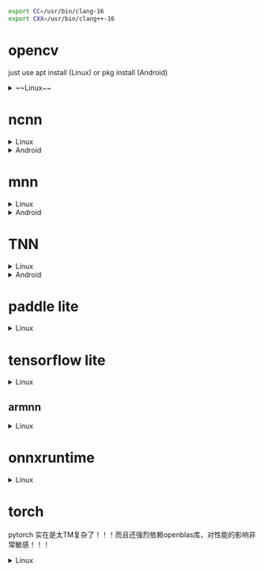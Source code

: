 ```bash
export CC=/usr/bin/clang-16
export CXX=/usr/bin/clang++-16
```

# opencv

just use apt install (Linux) or pkg install (Android)

<details>
<summary>~~Linux~~</summary>

- [OpenCV Basics - Others](https://wykvictor.github.io/2018/08/01/OpenCV-6.html)
- [rebuild your opencv4 from source with "add_definitions(-D_GLIBCXX_USE_CXX11_ABI=0)", have fun.](https://github.com/opencv/opencv/issues/13000#issuecomment-452150611)

```bash
git clone https://github.com/opencv/opencv.git --depth=1
cd opencv
mkdir build && cd build
cmake -D CMAKE_INSTALL_PREFIX=../install ..
make install -j`nproc`
cd ../install
vim opencv4.pc
export PKG_CONFIG_PATH=/opencv/install
```

`vim CMakeLists.txt`

```diff
diff --git a/CMakeLists.txt b/CMakeLists.txt
index 40d80e1..c7019c1 100644
--- a/CMakeLists.txt
+++ b/CMakeLists.txt
@@ -554,6 +554,7 @@ if(ENABLE_IMPL_COLLECTION)
   add_definitions(-DCV_COLLECT_IMPL_DATA)
 endif()

+add_definitions(-D_GLIBCXX_USE_CXX11_ABI=0)
 if(OPENCV_DISABLE_FILESYSTEM_SUPPORT)
   add_definitions(-DOPENCV_HAVE_FILESYSTEM_SUPPORT=0)
 endif()

```

```log
# Package Information for pkg-config

Name: OpenCV
Description: Open Source Computer Vision Library
Version: 4.8.0
Libs: -L/opencv/install/lib -lopencv_imgproc -lopencv_imgcodecs -lopencv_core -lopencv_dnn
Libs.private: -ldl -lm -lpthread -lrt
Cflags: -I/opencv/install/include/opencv4
```
</details>

# ncnn

<details>
<summary>Linux</summary>

```bash
# will use openmp lib to enable multi-threads
sudo apt install libomp-16-dev
git clone https://github.com/Tencent/ncnn.git #--depth=1
cd ncnn
#git submodule sync
git submodule update --init --recursive
mkdir -p build && cd build
export LDFLAGS="-L/usr/lib/llvm-16/lib"
export CPPFLAGS="-I/usr/lib/llvm-16/include"
/usr/bin/cmake -D NCNN_SHARED_LIB=ON -D NCNN_VULKAN=ON .. -D CMAKE_BUILD_TYPE=Release \
-D CMAKE_INSTALL_PREFIX=../install -D NCNN_BUILD_BENCHMARK=OFF
make install -j`nproc`
```

```bash
# conda activate # use conda env
cd tools/pnnx
# pip install torch
# remove protobuf & libprotobuf package
mkdir build && cd build
cmake ..
make -j`nproc`
```
</details>

<details>
<summary>Android</summary>

```bash
export ANDROID_NDK=$PWD/android-ndk-r22b
mkdir build && cd build
cmake -DCMAKE_TOOLCHAIN_FILE="$ANDROID_NDK/build/cmake/android.toolchain.cmake" \
    -DANDROID_ABI="arm64-v8a" \
    -DANDROID_PLATFORM=android-24 -DNCNN_VULKAN=ON .. \
    -D CMAKE_INSTALL_PREFIX=../install -D NCNN_SHARED_LIB=ON

make install -j`nproc`
```

</details>

# mnn

<details>
<summary>Linux</summary>

```bash
git clone https://github.com/alibaba/MNN.git #--depth=1
cd MNN
mkdir -p build && build
cmake -D CMAKE_BUILD_TYPE=Release -D MNN_VULKAN=ON -D MNN_OPENCL=ON .. \
-D CMAKE_INSTALL_PREFIX=../install -D MNN_SEP_BUILD=OFF -D MNN_ARM82=ON #-D MNN_OPENGL=ON
make install -j`nproc`

-D MNN_BUILD_CONVERTER=ON
-D MNN_BUILD_BENCHMARK=ON
-D MNN_BUILD_DEMO=ON
-D MNN_BUILD_QUANTOOLS=ON
```

```diff
diff --git a/CMakeLists.txt b/CMakeLists.txt
index a5b42a7..a5294ea 100644
--- a/CMakeLists.txt
+++ b/CMakeLists.txt
@@ -267,7 +267,7 @@ if(CMAKE_SYSTEM_NAME MATCHES "^Linux")
     set(CMAKE_CXX_FLAGS "${CMAKE_CXX_FLAGS} -D__STRICT_ANSI__")
     if (CMAKE_CXX_COMPILER_ID STREQUAL "Clang")
       # This is to workaround libgcc.a
-      set(CMAKE_CXX_FLAGS "${CMAKE_CXX_FLAGS} -stdlib=libc++")
+      # set(CMAKE_CXX_FLAGS "${CMAKE_CXX_FLAGS} -stdlib=libc++")
     endif()
     if(CMAKE_SYSTEM_PROCESSOR MATCHES "^armv7")
         add_definitions(-mfpu=neon)    #please define in project/cross-compile/arm.toolchain.cmake
diff --git a/source/backend/cpu/CPUFixedPoint.hpp b/source/backend/cpu/CPUFixedPoint.hpp
index a5c44f9..e7e8083 100644
--- a/source/backend/cpu/CPUFixedPoint.hpp
+++ b/source/backend/cpu/CPUFixedPoint.hpp
@@ -25,6 +25,7 @@ limitations under the License.
 #ifdef MNN_USE_NEON
 #include <arm_neon.h>
 #endif
+#include <cstdint>

 namespace MNN {
 // Part 1: Low-level integer-arithmetic primitives.
```
</details>

<details>
<summary>Android</summary>

```bash
## way 1: native build
#pkg install mesa-dev # for opengl
cmake -D CMAKE_BUILD_TYPE=Release -D MNN_USE_LOGCAT=false -D MNN_VULKAN=ON -D MNN_OPENCL=ON .. \
-D CMAKE_INSTALL_PREFIX=../install -DMNN_BUILD_FOR_ANDROID_COMMAND=true -DNATIVE_LIBRARY_OUTPUT=. -DNATIVE_INCLUDE_OUTPUT=.  -D MNN_SEP_BUILD=OFF -D MNN_ARM82=ON #-D MNN_OPENGL=ON
make install -j`nproc`
## way 2: cross build
cd project/android
vim build_64.sh
#######################################################
#!/bin/bash
cmake ../../../ \
-DCMAKE_TOOLCHAIN_FILE=$ANDROID_NDK/build/cmake/android.toolchain.cmake \
-DCMAKE_BUILD_TYPE=Release \
-DANDROID_ABI="arm64-v8a" \
-DMNN_USE_LOGCAT=false \
-DANDROID_PLATFORM=android-24  \
-DMNN_BUILD_FOR_ANDROID_COMMAND=true \
-D MNN_OPENCL=ON -D MNN_VULKAN=ON -D MNN_OPENGL=ON \
-D MNN_SEP_BUILD=OFF -D CMAKE_INSTALL_PREFIX=../install \
-DNATIVE_LIBRARY_OUTPUT=. -DNATIVE_INCLUDE_OUTPUT=.

make install -j32
#######################################################
export ANDROID_NDK=<prefix>/android-ndk-r22b
mkdir build_64 && cd build_64 && ../build_64.sh
```
</details>

# TNN

<details>
<summary>Linux</summary>

```bash
git clone https://github.com/Tencent/TNN.git # --depth=1

sudo apt install protobuf-compiler
sudo apt install libprotoc-dev
sudo apt install libomp-16-dev # also for runtime
export LDFLAGS="-L/usr/lib/llvm-16/lib"
export CPPFLAGS="-I/usr/lib/llvm-16/include"
# see https://github.com/YingkunZhou/EdgeTransformerPerf/wiki/tnn for more details
mkdir -p build && cd build
cmake -D CMAKE_BUILD_TYPE=Release \
-D CMAKE_SYSTEM_NAME=Linux \
-D CMAKE_C_COMPILER=clang-16 \
-D CMAKE_CXX_COMPILER=clang++-16 \
-D TNN_ARM_ENABLE=ON \
-D TNN_ARM82_ENABLE=ON \
-D TNN_TEST_ENABLE=ON \
-D TNN_CPU_ENABLE=ON \
-D TNN_RK_NPU_ENABLE=OFF \
-D TNN_OPENMP_ENABLE=ON \
-D TNN_OPENCL_ENABLE=ON \
-D CMAKE_SYSTEM_PROCESSOR=aarch64 \
-D CMAKE_INSTALL_PREFIX=../install \
-D TNN_BUILD_SHARED=ON .. \
# -D TNN_CUDA_ENABLE=ON -D TNN_TENSORRT_ENABLE=ON

make -j`nproc`

mkdir -p ../install/include && mkdir -p ../install/lib
cp -a libTNN.so* ../install/lib
cp -r ../include/tnn ../install/include
---

cd TNN/tools/convert2tnn
./build.sh
```

```diff
diff --git a/source/tnn/device/cuda/CMakeLists.txt b/source/tnn/device/cuda/CMakeLists.txt
index 03dc534..9be59fb 100644
--- a/source/tnn/device/cuda/CMakeLists.txt
+++ b/source/tnn/device/cuda/CMakeLists.txt
@@ -16,6 +16,7 @@ include_directories($ENV{CUDNN_ROOT_DIR}/include)

 set(TARGET_ARCH "-gencode arch=compute_75,code=sm_75 \
                  -gencode arch=compute_70,code=sm_70 \
+                 -gencode arch=compute_87,code=sm_87 \
                  -gencode arch=compute_61,code=sm_61 \
                  -gencode arch=compute_60,code=sm_60 \
                  -gencode arch=compute_53,code=sm_53")
diff --git a/source/tnn/utils/data_type_utils.cc b/source/tnn/utils/data_type_utils.cc
index 1b11af6..febf16f 100644
--- a/source/tnn/utils/data_type_utils.cc
+++ b/source/tnn/utils/data_type_utils.cc
@@ -15,6 +15,7 @@
 #include "tnn/utils/data_type_utils.h"
 #include <limits.h>
 #include "tnn/core/macro.h"
+#include <cstdint>

 namespace TNN_NS {


```

```diff
diff --git a/third_party/flatbuffers/src/idl_gen_rust.cpp b/third_party/flatbuffers/src/idl_gen_rust.cpp
index 455780cd..6082a02a 100644
--- a/third_party/flatbuffers/src/idl_gen_rust.cpp
+++ b/third_party/flatbuffers/src/idl_gen_rust.cpp
@@ -496,7 +496,6 @@ class RustGenerator : public BaseGenerator {
     // example: f(A, D::E)          -> super::D::E
     // does not include leaf object (typically a struct type).

-    size_t i = 0;
     std::stringstream stream;

     auto s = src->components.begin();
@@ -507,7 +506,6 @@ class RustGenerator : public BaseGenerator {
       if (*s != *d) { break; }
       ++s;
       ++d;
-      ++i;
     }

     for (; s != src->components.end(); ++s) { stream << "super::"; }
diff --git a/tools/converter/source/onnx/onnx_utils.h b/tools/converter/source/onnx/onnx_utils.h
index 27f42bed..403960eb 100644
--- a/tools/converter/source/onnx/onnx_utils.h
+++ b/tools/converter/source/onnx/onnx_utils.h
@@ -17,6 +17,7 @@

 #include <cassert>
 #include <vector>
+#include <cmath>

 #include "onnx.pb.h"
 #include "onnx_proxy_graph.h"
diff --git a/tools/dynamic_range_quantization/utils.h b/tools/dynamic_range_quantization/utils.h
index 3de8d35d..0574b318 100644
--- a/tools/dynamic_range_quantization/utils.h
+++ b/tools/dynamic_range_quantization/utils.h
@@ -13,6 +13,7 @@
 // specific language governing permissions and limitations under the License.
 #include "tnn/core/macro.h"
 #include "tnn/interpreter/raw_buffer.h"
+#include <cmath>

 namespace TNN_NS {

diff --git a/tools/onnx2tnn/src/core/onnx_fuse/onnx2tnn_fuse_gelu.cc b/tools/onnx2tnn/src/core/onnx_fuse/onnx2tnn_fuse_gelu.cc
index 04f888eb..b3716387 100644
--- a/tools/onnx2tnn/src/core/onnx_fuse/onnx2tnn_fuse_gelu.cc
+++ b/tools/onnx2tnn/src/core/onnx_fuse/onnx2tnn_fuse_gelu.cc
@@ -13,6 +13,7 @@
 // specific language governing permissions and limitations under the License.

 #include <algorithm>
+#include <cmath>

 #include "onnx2tnn.h"

```
</details>

<details>
<summary>Android</summary>

```bash
mkdir build && cd build
cmake \
-D CMAKE_TOOLCHAIN_FILE=$ANDROID_NDK/build/cmake/android.toolchain.cmake \
-D ANDROID_ABI="arm64-v8a" \
-D ANDROID_PLATFORM=android-24 \
-D BUILD_FOR_ANDROID_COMMAND=true \
-D TNN_ARM_ENABLE=ON \
-D TNN_ARM82_ENABLE=ON \
-D TNN_TEST_ENABLE=ON \
-D TNN_CPU_ENABLE=ON \
-D TNN_RK_NPU_ENABLE=OFF \
-D TNN_OPENMP_ENABLE=ON \
-D TNN_OPENCL_ENABLE=ON \
-D CMAKE_SYSTEM_PROCESSOR=aarch64 \
-D CMAKE_INSTALL_PREFIX=../install \
-D TNN_BUILD_SHARED=ON ..

make -j`nproc`

mkdir -p ../install/include && mkdir -p ../install/lib
cp -a libTNN.so* ../install/lib
cp -r ../include/tnn ../install/include
```
</details>

# paddle lite

<details>
<summary>Linux</summary>

```bash
git clone https://github.com/PaddlePaddle/Paddle-Lite.git #--depth=1
cd Paddle-Lite
./lite/tools/build_linux.sh --arch=armv8 --with_extra=ON --toolchain=clang
```

```diff
diff --git a/lite/api/paddle_place.h b/lite/api/paddle_place.h
index c5757b8..abed5b0 100644
--- a/lite/api/paddle_place.h
+++ b/lite/api/paddle_place.h
@@ -15,6 +15,7 @@
 #pragma once
 #include <set>
 #include <string>
+#include <cstdint>

 // Generic helper definitions for shared library support
 #if defined _WIN32 || defined __CYGWIN__
diff --git a/lite/tools/build_linux.sh b/lite/tools/build_linux.sh
index ace7a8b..d3df143 100755
--- a/lite/tools/build_linux.sh
+++ b/lite/tools/build_linux.sh
@@ -100,7 +100,7 @@ WITH_BENCHMARK=OFF
 # use Arm DNN library instead of built-in math library, defaults to OFF.
 WITH_ARM_DNN_LIBRARY=OFF
 # num of threads used during compiling..
-readonly NUM_PROC=${LITE_BUILD_THREADS:-4}
+readonly NUM_PROC=32
 #####################################################################################################


@@ -344,9 +344,6 @@ function make_publish_so {
         build_dir=${build_dir}.kunlunxin_xpu
     fi

-    if [ -d $build_dir ]; then
-        rm -rf $build_dir
-    fi
     mkdir -p $build_dir
     cd $build_dir


```
</details>

# tensorflow lite

<details>
<summary>Linux</summary>

```bash
# use conda in order to use bazel. By the way, I dislike bazel
conda activate
conda install bazel==6.3.0 --yes
git clone https://github.com/google/flatbuffers.git #--depth=1
git clone https://github.com/tensorflow/tensorflow.git #--depth=1
export BASEDIR=$PWD
cd tensorflow
./configure
# choose clang, and use -O3 option
bazel build --verbose_failures -c opt //tensorflow/lite:tensorflowlite --define tflite_with_xnnpack=true # --jobs 8
bazel build --verbose_failures -c opt --config=monolithic tensorflow/lite/delegates/flex:tensorflowlite_flex --define tflite_with_xnnpack=true # --jobs 8
## optional
bazel build -c opt --config=monolithic tensorflow/lite/tools/benchmark:benchmark_model_plus_flex --jobs 8

mkdir -p install/include/tensorflow
cp -r tensorflow/lite install/include/tensorflow
cp -r tensorflow/core install/include/tensorflow # for armnn
cp -r $BASEDIR/flatbuffers/include/flatbuffers install/include
mkdir -p install/include/armnn
cp -r $BASEDIR/armnn/include  install/include/armnn
cp -r $BASEDIR/armnn/delegate install/include/armnn
find install/include/ ! \( -name '*.h*' \) -type f -exec rm -f {} +

mkdir -p install/lib
cp bazel-bin/tensorflow/lite/libtensorflowlite.so install/lib
cp bazel-bin/tensorflow/lite/delegates/flex/libtensorflowlite_flex.so install/lib
cp -a $BASEDIR/armnn/build/libarmnn.so* install/lib
cp -a $BASEDIR/armnn/build/delegate/libarmnnDelegate.so* install/lib

## optional
mkdir -p install/bin
cp bazel-bin/tensorflow/lite/tools/benchmark/benchmark_model_plus_flex install/bin
```

```diff
diff --git a/third_party/xla/third_party/tsl/tsl/platform/denormal.cc b/third_party/xla/third_party/tsl/tsl/platform/denormal.cc
index 4f071109..02f64c09 100644
--- a/third_party/xla/third_party/tsl/tsl/platform/denormal.cc
+++ b/third_party/xla/third_party/tsl/tsl/platform/denormal.cc
@@ -17,6 +17,7 @@ limitations under the License.

 #include "tsl/platform/cpu_info.h"
 #include "tsl/platform/platform.h"
+#include <cstdint>

 // If we're on gcc 4.8 or older, there's a known bug that prevents the use of
 // intrinsics when the architecture is not defined in the flags. See
```
</details>

## armnn

<details>
<summary>Linux</summary>

```log
vim BUILD

cc_binary(
     name = "libtensorflow_lite_all.so",
     linkshared = 1,
     deps = [
         "//tensorflow/lite:framework",
         "//tensorflow/lite/kernels:builtin_ops",
     ],
)
```

```bash
bazel build --config=opt --config=monolithic --strip=always libtensorflow_lite_all.so
cd $BASEDIR/flatbuffers
mkdir build && cd build
cmake .. -D CMAKE_INSTALL_PREFIX=../install
make install -j32
cd $BASEDIR
git clone https://review.mlplatform.org/ml/ComputeLibrary #--depth=1
cd ComputeLibrary/
# git checkout <tag_name> # e.g. v20.11
# The machine used for this guide only has a Neon CPU which is why I only have "neon=1" but if
# your machine has an arm Gpu you can enable that by adding `opencl=1 embed_kernels=1 to the command below
scons arch=arm64-v8a neon=1 extra_cxx_flags="-fPIC" benchmark_tests=0 validation_tests=0 -j`nproc`
```

```diff
diff --git a/SConstruct b/SConstruct
index 68c518a..05dfe9f 100644
--- a/SConstruct
+++ b/SConstruct
@@ -381,7 +381,7 @@ if 'x86' not in env['arch']:
             auto_toolchain_prefix = "armv7l-tizen-linux-gnueabi-"
     elif env['estate'] == '64' and 'v8' in env['arch']:
         if env['os'] == 'linux':
-            auto_toolchain_prefix = "aarch64-linux-gnu-"
+            auto_toolchain_prefix = ""
         elif env['os'] == 'bare_metal':
             auto_toolchain_prefix = "aarch64-elf-"
         elif env['os'] == 'android':
```

```bash
cd $BASEDIR
git clone "https://review.mlplatform.org/ml/armnn" --depth=1
cd armnn
# git checkout <branch_name> # e.g. branches/armnn_20_11
mkdir build && cd build
# if you've got an arm Gpu add `-DARMCOMPUTECL=1` to the command below
cmake .. -DARMCOMPUTE_ROOT=$BASEDIR/ComputeLibrary \
         -DARMCOMPUTENEON=1 \
         -DBUILD_UNIT_TESTS=0 \
         -DBUILD_ARMNN_TFLITE_DELEGATE=1 \
         -DTENSORFLOW_ROOT=$BASEDIR/tensorflow \
         -DTFLITE_LIB_ROOT=$BASEDIR/tensorflow/bazel-bin \
         -DFLATBUFFERS_ROOT=$BASEDIR/flatbuffers/install \
         -D CMAKE_CXX_FLAGS="-Wno-error=missing-field-initializers -Wno-error=deprecated-declarations"
make -j32
```

```diff
diff --git a/src/armnn/ExecutionFrame.cpp b/src/armnn/ExecutionFrame.cpp
index 92a7990..118fa7e 100644
--- a/src/armnn/ExecutionFrame.cpp
+++ b/src/armnn/ExecutionFrame.cpp
@@ -39,7 +39,7 @@ void ExecutionFrame::RegisterDebugCallback(const DebugCallbackFunction& func)

 void ExecutionFrame::AddWorkloadToQueue(std::unique_ptr<IWorkload> workload)
 {
-    m_WorkloadQueue.push_back(move(workload));
+    m_WorkloadQueue.push_back(std::move(workload));
 }

 void ExecutionFrame::SetNextExecutionFrame(IExecutionFrame* nextExecutionFrame)
```
</details>

# onnxruntime

<details>
<summary>Linux</summary>

```bash
git clone https://github.com/microsoft/onnxruntime.git --depth=1
cd onnxruntime
#git submodule sync
git submodule update --init --recursive
# ./build.sh --config RelWithDebInfo --build_shared_lib --parallel --compile_no_warning_as_error --skip_tests
./build.sh --config Release --build_shared_lib --parallel --compile_no_warning_as_error --skip_tests
cd build/Linux/Release
## TO keep the directory structure the same as github release tar pacakge
DESTDIR=../install make install -j`nproc`
cd ../install
mv usr/local/include/onnxruntime/ include
mv usr/local/lib .
```
</details>


# torch

pytorch 实在是太TM复杂了！！！而且还强烈依赖openblas库，对性能的影响非常敏感！！！

<details>
<summary>Linux</summary>

```bash
git clone https://github.com/google/shaderc --depth=1
cd shaderc
./utils/git-sync-deps
# git clone https://github.com/KhronosGroup/glslang.git third_party/glslang
## https://github.com/KhronosGroup/glslang#2-check-out-external-projects
cd third_party/glslang
git checkout 0c400f67fcf305869c5fb113dd296eca266c9725
cd ../..
mkdir build && cd build
cmake -DCMAKE_BUILD_TYPE=Release -DCMAKE_INSTALL_PREFIX="$(pwd)/install" ..
make install -j32
```

https://github.com/conda-forge/pytorch-cpu-feedstock/blob/main/recipe/conda_build_config.yaml

-- MKL_THREADING = OMP
-- Check OMP with lib /lib/aarch64-linux-gnu/libomp.so and flags -fopenmp=libomp -v
-- MKL_THREADING = OMP
-- Check OMP with lib /lib/aarch64-linux-gnu/libomp.so and flags -fopenmp=libomp -v
-- Found OpenMP_C: -fopenmp=libomp
-- Found OpenMP_CXX: -fopenmp=libomp
-- Found OpenMP: TRUE
-- Adding OpenMP CXX_FLAGS: -fopenmp=libomp
-- Will link against OpenMP libraries: /lib/aarch64-linux-gnu/libomp.so

```bash
sudo apt install libomp-14-dev
cd /usr/lib/aarch64-linux-gnu
sudo ln -s ../llvm-14/lib/libomp.so libomp.so
# pytorch not adjust to clang-16 very much!!!
export CC=/usr/bin/clang-14
export CXX=/usr/bin/clang++-14
#if no ubuntu or no root:
#  wget https://github.com/llvm/llvm-project/releases/download/llvmorg-14.0.6/clang+llvm-14.0.6-aarch64-linux-gnu.tar.xz
#  tar xf clang+llvm-14.0.6-aarch64-linux-gnu.tar.xz
#  export CC=$PWD/clang+llvm-14.0.6-aarch64-linux-gnu/bin/clang
#  export CXX=$PWD/clang+llvm-14.0.6-aarch64-linux-gnu/bin/clang++
#  export LIBRARY_PATH=$PWD/clang+llvm-14.0.6-aarch64-linux-gnu/lib
#  export LD_LIBRARY_PATH=$PWD/clang+llvm-14.0.6-aarch64-linux-gnu/lib
conda create -n pytorch python=3.10 pip
conda activate pytorch
pip install pyyaml
pip install numpy # to enable USE_NUMPY by default
##########
# first you should know how to get pytorch easily
# conda install pytorch # will downlowd libopenblasp-r0.3.23.so which we will needed
pip install timm # will install pytorch and its dependency
##########
git clone https://github.com/pytorch/pytorch --depth=1
#git submodule sync
git submodule update --init --recursive
cd pytorch
python setup.py clean
#export PATH=$HOME/work/shaderc/build/install/bin:$PATH
#BUILD_BINARY=ON BUILD_TEST=0 USE_CUDA=0 USE_VULKAN=1 python setup.py bdist_wheel
BUILD_BINARY=ON BUILD_TEST=0 USE_CUDA=0 python setup.py bdist_wheel
```

```python
import torch
print(*torch.__config__.show().split("\n"), sep="\n")
```

note:
1. use BLAS lib will get 2x performance
2. but unfortunately, the system openblas which installed by `apt install libopenblas-dev` is buggy!!!
```bash
wget http://mirror.archlinuxarm.org/aarch64/extra/openblas-0.3.24-2-aarch64.pkg.tar.xz
tar xf openblas-0.3.24-2-aarch64.pkg.tar.xz
export LD_LIBRARY_PATH=$PWD/usr/lib
```
3. here we use libopenblas.so which contains in [torch-2.1.0.dev20230825-cp310-cp310-manylinux_2_17_aarch64.manylinux2014_aarch64.whl](https://github.com/YingkunZhou/EdgeTransformerPerf/releases/download/v0.0/torch-2.1.0.dev20230825-cp310-cp310-manylinux_2_17_aarch64.manylinux2014_aarch64.whl)


<details>
<summary>
don't read below
</summary>

~~use conda compiler toolchain~~

```bash
LLVM_VERSION=14.0.6
conda install clangxx==$LLVM_VERSION llvm-openmp==$LLVM_VERSION libclang==$LLVM_VERSION \
  clangdev==$LLVM_VERSION llvm==$LLVM_VERSION llvmdev==$LLVM_VERSION \
  llvm-tools==$LLVM_VERSION libclang-cpp==$LLVM_VERSION \
  gxx==10.3.0 scons --yes # here we use gcc-10.3.0 to build acl

# conda install numactl
export LD_LIBRARY_PATH=$HOME/miniforge3/envs/pytorch/lib
export CPLUS_INCLUDE_PATH=$HOME/miniforge3/envs/pytorch/include
```
</details>

## build with ACL acc

```bash
# https://github.com/aws/aws-graviton-getting-started/blob/main/machinelearning/pytorch.md

export ACL_ROOT_DIR=$HOME/work/ComputeLibrary
export USE_MKLDNN=ON USE_MKLDNN_ACL=ON USE_CUDA=0 BUILD_TEST=0
python setup.py bdist_wheel
```
- https://github.com/aws/aws-graviton-getting-started/blob/main/machinelearning/pytorch.md
- **[the offical methods we choose](https://github.com/pytorch/builder/blob/main/aarch64_linux/build_aarch64_wheel.py)**
- https://github.com/pytorch/pytorch/issues/51039
- https://hub.docker.com/r/armswdev/pytorch-arm-neoverse
- https://github.com/pytorch/xla/blob/master/scripts/build_torch_wheels.sh
- [As for why I want to know this, I want to compile pytorch in the source code to link my self-installed ACLs and find that it is much slower than the torch installed using pip, under the same version of torch.](https://github.com/pytorch/pytorch/issues/97421)
- https://download.pytorch.org/whl/nightly/torch/


- https://github.com/ARM-software/Tool-Solutions/tree/main/docker/pytorch-aarch64
- [Docker必备六大国内镜像](https://segmentfault.com/a/1190000023117518)
https://cr.console.aliyun.com/cn-hangzhou/instances/mirrors


```json
# cat /etc/docker/daemon.json
{
    "bip": "172.18.0.1/16",
    "registry-mirrors": [
        "https://xxx.mirror.aliyuncs.com"
    ]
}
```

export https_proxy=http://xxx:xxx
export http_proxy=http://xxx:xxx

- [Setup the proxy for Dockerfile building](https://dev.to/zyfa/setup-the-proxy-for-dockerfile-building--4jc8)
```diff
diff --git a/docker/pytorch-aarch64/Dockerfile b/docker/pytorch-aarch64/Dockerfile
index 78334c6..5484033 100644
--- a/docker/pytorch-aarch64/Dockerfile
+++ b/docker/pytorch-aarch64/Dockerfile
@@ -25,6 +25,8 @@ ARG default_py_version=3.10
 FROM ubuntu:22.04 AS pytorch-base
 ARG default_py_version
 ENV PY_VERSION="${default_py_version}"
+ENV http_proxy http://xxx:xxx
+ENV https_proxy http://xxx:xxx

 RUN if ! [ "$(arch)" = "aarch64" ] ; then exit 1; fi

```

**we finally use [aarch64_ci_build.sh](https://github.com/pytorch/builder/blob/main/aarch64_linux/aarch64_ci_build.sh) methods to build pytorch**

```dockerfile
ARG default_py_version=3.8

FROM ubuntu:20.04
ARG default_py_version
ENV PY_VERSION="${default_py_version}"

RUN if ! [ "$(arch)" = "aarch64" ] ; then exit 1; fi

ENV TZ=Asia/Shanghai \
    DEBIAN_FRONTEND=noninteractive

RUN apt-get -y update
RUN apt-get -y upgrade
# Install core OS packages
RUN apt-get -y install \
      zsh \
      wget \
      accountsservice \
      apport \
      at \
      autoconf \
      bc \
      build-essential \
      cmake \
      cpufrequtils \
      curl \
      ethtool \
      g++-10 \
      gcc-10 \
      gettext-base \
      gfortran-10 \
      git \
      iproute2 \
      iputils-ping \
      lxd \
      libbz2-dev \
      libc++-dev \
      libcgal-dev \
      libffi-dev \
      libfreetype6-dev \
      libhdf5-dev \
      libjpeg-dev \
      liblzma-dev \
      libncurses5-dev \
      libncursesw5-dev \
      libpng-dev \
      libreadline-dev \
      libsox-fmt-all \
      libsqlite3-dev \
      libssl-dev \
      libxml2-dev \
      libxslt-dev \
      locales \
      lsb-release \
      lvm2 \
      moreutils \
      net-tools \
      open-iscsi \
      openjdk-8-jdk \
      openssl \
      pciutils \
      policykit-1 \
      python${PY_VERSION} \
      python${PY_VERSION}-dev \
      python${PY_VERSION}-distutils \
      python${PY_VERSION}-venv \
      python3-pip \
      python-openssl \
      rsync \
      rsyslog \
      snapd \
      scons \
      sox \
      ssh \
      sudo \
      time \
      udev \
      unzip \
      ufw \
      uuid-runtime \
      vim \
      xz-utils \
      zip \
      zlib1g-dev

# Set default gcc, python and pip versions
RUN update-alternatives --install /usr/bin/gcc gcc /usr/bin/gcc-10 1 && \
    update-alternatives --install /usr/bin/g++ g++ /usr/bin/g++-10 1 && \
    update-alternatives --install /usr/bin/gfortran gfortran /usr/bin/gfortran-10 1 && \
    update-alternatives --install /usr/bin/python python /usr/bin/python3 1 && \
    update-alternatives --install /usr/bin/pip pip /usr/bin/pip3 1
```

```bash
docker build . -f Dockerfile -t xxx
docker run --name pytorch --hostname pytorch -v xxx:/xxx -it xxx bash
docker start pytorch
docker exec -it pytorch zsh
update-alternatives --config gcc
update-alternatives --config g++
# openblas use clang-14, onednn+acl use gcc-10
# export CMAKE_BUILD_PARALLEL_LEVEL=4 # set thread number to build pytorch
# cd /usr/lib/aarch64-linux-gnu
# rm libgomp.so.1; ln -s ../llvm-14/lib/libomp.so.5 libgomp.so.1

# https://github.com/pytorch/pytorch/issues/29327
export USE_QNNPACK=ON
export USE_PYTORCH_QNNPACK=ON

DESIRED_PYTHON="3.8" ./aarch64_ci_build.sh
```

google search: Didn't find engine for operation quantized::conv2d_prepack NoQEngine
- https://github.com/pytorch/pytorch/issues/29327
- https://github.com/pytorch/pytorch/issues/76755

```diff
diff --git a/aten/src/ATen/Context.cpp b/aten/src/ATen/Context.cpp
index 1ec545d..63675a5 100644
--- a/aten/src/ATen/Context.cpp
+++ b/aten/src/ATen/Context.cpp
@@ -286,7 +286,7 @@ bool Context::hasLAPACK() {
 at::QEngine Context::qEngine() const {
   static auto _quantized_engine = []() {
     at::QEngine qengine = at::kNoQEngine;
-#if defined(C10_MOBILE) && defined(USE_PYTORCH_QNNPACK)
+#if defined(USE_PYTORCH_QNNPACK)
     qengine = at::kQNNPACK;
 #endif


```
</details>
